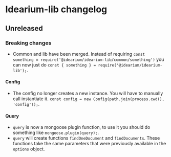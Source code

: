 # Idearium-lib changelog

## Unreleased

### Breaking changes

- Common and lib have been merged. Instead of requiring `const something = require('@idearium/idearium-lib/common/something')` you can now just do `const { something } = require('@idearium/idearium-lib');`.

#### Config

- The config no longer creates a new instance. You will have to manually call instantiate it. `const config = new Config(path.join(process.cwd(), 'config'));`.

#### Query

- `query` is now a mongoose plugin function, to use it you should do something like `mongoose.plugin(query);`.
- `query` will create functions `findOneDocument` and `findDocuments`. These functions take the same parameters that were previously available in the `options` object.
